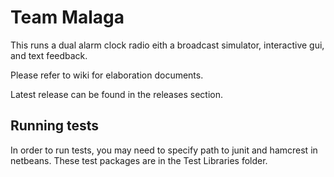 # Team Malaga

This runs a dual alarm clock radio eith a broadcast simulator, interactive gui, and text feedback.

Please refer to wiki for elaboration documents.

Latest release can be found in the releases section.

## Running tests

In order to run tests, you may need to specify path to junit and hamcrest in netbeans.  These test packages are in the Test Libraries folder.
